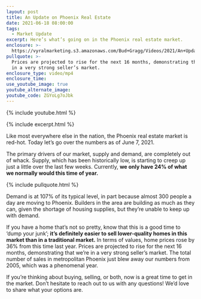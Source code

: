 ```yaml
---
layout: post
title: An Update on Phoenix Real Estate
date: 2021-06-18 08:00:00
tags:
  - Market Update
excerpt: Here’s what’s going on in the Phoenix real estate market.
enclosure: >-
  https://vyralmarketing.s3.amazonaws.com/Bud+Gragg/Videos/2021/An+Update+on+Phoenix+Real+Estate.mp4
pullquote: >-
  Prices are projected to rise for the next 16 months, demonstrating that we’re
  in a very strong seller’s market.
enclosure_type: video/mp4
enclosure_time:
use_youtube_image: true
youtube_alternate_image:
youtube_code: ZGYoLg7oJbk
---
```

{% include youtube.html %}

{% include excerpt.html %}

Like most everywhere else in the nation, the Phoenix real estate market is red-hot. Today let’s go over the numbers as of June 7, 2021.

The primary drivers of our market, supply and demand, are completely out of whack. Supply, which has been historically low, is starting to creep up just a little over the last few weeks. Currently, **we only have 24% of what we normally would this time of year.**

{% include pullquote.html %}

Demand is at 107% of its typical level, in part because almost 300 people a day are moving to Phoenix. Builders in the area are building as much as they can, given the shortage of housing supplies, but they’re unable to keep up with demand.

If you have a home that’s not so pretty, know that this is a good time to ‘dump your junk’; **it’s definitely easier to sell lower-quality homes in this market than in a traditional market.** In terms of values, home prices rose by 36% from this time last year. Prices are projected to rise for the next 16 months, demonstrating that we’re in a very strong seller’s market. The total number of sales in metropolitan Phoenix just blew away our numbers from 2005, which was a phenomenal year.

If you’re thinking about buying, selling, or both, now is a great time to get in the market. Don’t hesitate to reach out to us with any questions\! We’d love to share what your options are.

